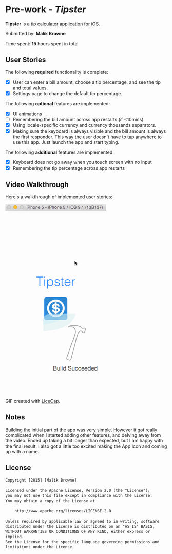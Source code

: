 # Pre-work - *Tipster*

**Tipster** is a tip calculator application for iOS.

Submitted by: **Malik Browne**

Time spent: **15** hours spent in total

## User Stories

The following **required** functionality is complete:

* [X] User can enter a bill amount, choose a tip percentage, and see the tip and total values.
* [X] Settings page to change the default tip percentage.

The following **optional** features are implemented:
* [X] UI animations
* [ ] Remembering the bill amount across app restarts (if <10mins)
* [X] Using locale-specific currency and currency thousands separators.
* [X] Making sure the keyboard is always visible and the bill amount is always the first responder. This way the user doesn't have to tap anywhere to use this app. Just launch the app and start typing.

The following **additional** features are implemented:

- [X] Keyboard does not go away when you touch screen with no input
- [X] Remembering the tip percentage across app restarts

## Video Walkthrough 

Here's a walkthrough of implemented user stories:

<img src='https://github.com/browne0/Tipster/blob/master/codepath-tipsCalculator-final/Tipster_final.gif' title='Video Walkthrough' width='' alt='Video Walkthrough' />

GIF created with [LiceCap](http://www.cockos.com/licecap/).

## Notes

Building the initial part of the app was very simple. However it got really complicated when I started adding other features,
and delving away from the video. Ended up taking a bit longer than expected, but I am happy with the final result. I also
got a little too excited making the App Icon and coming up with a name.

## License

    Copyright [2015] [Malik Browne]

    Licensed under the Apache License, Version 2.0 (the "License");
    you may not use this file except in compliance with the License.
    You may obtain a copy of the License at

        http://www.apache.org/licenses/LICENSE-2.0

    Unless required by applicable law or agreed to in writing, software
    distributed under the License is distributed on an "AS IS" BASIS,
    WITHOUT WARRANTIES OR CONDITIONS OF ANY KIND, either express or implied.
    See the License for the specific language governing permissions and
    limitations under the License.
